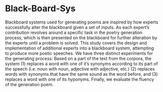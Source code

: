 # Black-Board-Sys
Blackboard systems used for generating poems are inspired by how experts successfully alter the blackboard given a set of inputs. As each expert’s contribution revolves around a specific task in the poetry generation process, which is then presented on the blackboard for further alteration by the experts until a problem is solved. This study covers the design and implementation of additional experts into a blackboard system, attempting to produce more poetic speeches. We have three distinct experiments for the generating process: Based on a part of the text from the corpora, the system (1) replaces a word with one of it’s synonyms according to its part of the speech (i.e. noun with noun, adjective with adjective, etc.) (2) replaces words with synonyms that have the same sound as the word before, and (3) replaces a word with one of its hyponyms. Finally, we evaluate the fluency of the generation poem.
